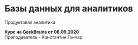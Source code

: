 # Базы данных для аналитиков
Продуктовая аналитика  

**Курс на GeekBrains от 08.09.2020**  
Преподаватель - Константин Гончар

